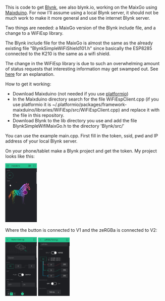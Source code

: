This is code to get [Blynk](https://github.com/blynkkk/blynk-library), see also blynk.io, working on the MaixGo using [Maixduino](https://github.com/sipeed/Maixduino). For now I'll assume using a local Blynk server, it should not be much work to make it more general and use the internet Blynk server.

Two things are needed: a MaixGo version of the Blynk include file, and a change to a WiFiEsp library.

The Blynk include file for the MaixGo is almost the same as the already existing file "BlynkSimpleWiFiShield101.h" since basically the ESP8285 connected to the K210 is the same as a wifi shield.

The change in the WiFiEsp library is due to such an overwhelming amount of status requests that interesting information may get swamped out. See [here](https://github.com/bportaluri/WiFiEsp/issues/180) for an explanation.

How to get it working:
* Download Maixduino (not needed if you use [platformio](https://platformio.org/))
* In the Maixduino directory search for the file WiFiEspClient.cpp (if you use platformio it is ~/.platformio/packages/framework-maixduino/libraries/WiFiEsp/src/WiFiEspClient.cpp) and replace it with the file in this repository.
* Download Blynk to the lib directory you use and add the file BlynkSimpleWifiMaixGo.h to the directory 'Blynk/src/'

You can use the example main.cpp. First fill in the token, ssid, pwd and IP address of your local Blynk server.

On your phone/tablet make a Blynk project and get the token. My project looks like this:

<img src="https://github.com/GitJer/Some-Sipeed-MAIX-GO-k210-stuff/blob/master/Blynk/Blynk_project.jpg" width="100">
          
Where the button is connected to V1 and the zeRGBa is connected to V2:

<img src="https://github.com/GitJer/Some-Sipeed-MAIX-GO-k210-stuff/blob/master/Blynk/Blynk_button_settings.jpg" width="100">

<img src="https://github.com/GitJer/Some-Sipeed-MAIX-GO-k210-stuff/blob/master/Blynk/Blynk_zeRGBa_settings.jpg" width="100">


 

